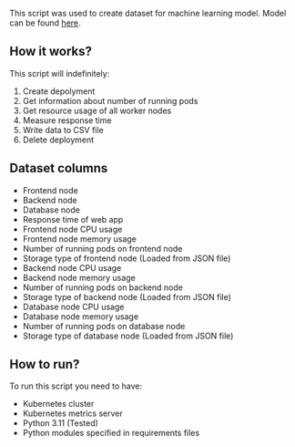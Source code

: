 This script was used to create dataset for machine learning model. Model can be found [here](https://github.com/jura43/ml-scheduler-model "here").

## How it works?
This script will indefinitely:
1. Create depolyment
2. Get information about number of running pods
3. Get resource usage of all worker nodes
4. Measure response time
5. Write data to CSV file
6. Delete deployment

## Dataset columns
- Frontend node
- Backend node
- Database node
- Response time of web app
- Frontend node CPU usage
- Frontend node memory usage
- Number of running pods on frontend node
- Storage type of frontend node (Loaded from JSON file)
- Backend node CPU usage
- Backend node memory usage
- Number of running pods on backend node
- Storage type of backend node (Loaded from JSON file)
- Database node CPU usage
- Database node memory usage
- Number of running pods on database node
- Storage type of database node (Loaded from JSON file)

## How to run?
To run this script you need to have:
- Kubernetes cluster
- Kubernetes metrics server
- Python 3.11 (Tested)
- Python modules specified in requirements files